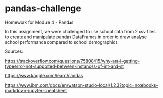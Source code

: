 # pandas-challenge
Homework for Module 4 - Pandas

In this assignment, we were challenged to use school data from 2 csv files to create and manipulate pandas DataFrames in order to draw analyse school performance compared to school demographics.

Sources:

https://stackoverflow.com/questions/75808415/why-am-i-getting-typeerror-not-supported-between-instances-of-int-and-st

https://www.kaggle.com/learn/pandas

https://www.ibm.com/docs/en/watson-studio-local/1.2.3?topic=notebooks-markdown-jupyter-cheatsheet